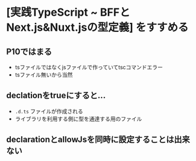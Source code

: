 # [実践TypeScript ~	BFFとNext.js&Nuxt.jsの型定義] をすすめる

## P10ではまる
- tsファイルではなくjsファイルで作っていてtscコマンドエラー
- tsファイル無いから当然

## declationをtrueにすると...
- `.d.ts` ファイルが作成される
- ライブラリを利用する側に型を通達する用のファイル

## declarationとallowJsを同時に設定することは出来ない
